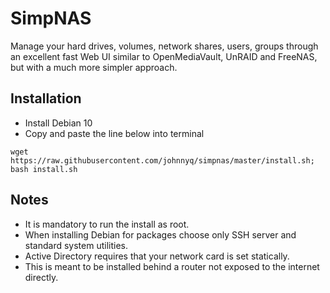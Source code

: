 # SimpNAS
Manage your hard drives, volumes, network shares, users, groups through an excellent fast Web UI similar to OpenMediaVault, UnRAID and FreeNAS, but with a much more simpler approach.

## Installation

* Install Debian 10
* Copy and paste the line below into terminal

`wget https://raw.githubusercontent.com/johnnyq/simpnas/master/install.sh; bash install.sh`

## Notes

* It is mandatory to run the install as root.
* When installing Debian for packages choose only SSH server and standard system utilities.
* Active Directory requires that your network card is set statically.
* This is meant to be installed behind a router not exposed to the internet directly.